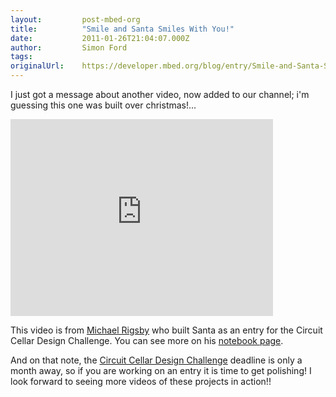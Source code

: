 ```yaml
---
layout:         post-mbed-org
title:          "Smile and Santa Smiles With You!"
date:           2011-01-26T21:04:07.000Z
author:         Simon Ford
tags:           
originalUrl:    https://developer.mbed.org/blog/entry/Smile-and-Santa-Smiles-With-You/
---
```


<p>I just got a message about another video, now added to our channel; i&apos;m
  guessing this one was built over christmas!...</p>
<div class="flex-video">
  <iframe width="420" height="315" src="https://www.youtube.com/embed/48dIte0Qi6Q"
  frameborder="0" allowfullscreen="allowfullscreen"></iframe>
</div>
<p>This video is from <a href="http://mbed.org/users/mrigsby/">Michael Rigsby</a> who
  built Santa as an entry for the Circuit Cellar Design Challenge. You can
  see more on his <a href="http://mbed.org/users/mrigsby/notebook/smile-and-santa-smiles-with-you/">notebook page</a>.</p>
<p>And on that note, the <a href="http://mbed.org/cookbook/mbed-Design-Challenge">Circuit Cellar Design Challenge</a> deadline
  is only a month away, so if you are working on an entry it is time to get
  polishing! I look forward to seeing more videos of these projects in action!!</p>
